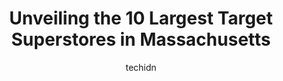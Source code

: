 ---
layout: ampstory
image: https://i0.wp.com/paketmu.com/wp-content/uploads/2023/06/target-0-in-massachusetts-1686367151.jpeg?resize=640,853
author: techidn
featured: false
description: Explore the diverse Target Superstore scene in Massachusetts, home to an incredible selection of 10 establishments catering to every taste. Whether youre in search of iconic favorites or un
title: Unveiling the 10 Largest Target Superstores in Massachusetts
cover:
   title: Unveiling the 10 Largest Target Superstores in Massachusetts
   subtitle: RICKPATE
   background: https://paketmu.com/wp-content/uploads/2023/06/target-0-in-massachusetts-1686367151.jpeg

pages: 
 - layout: thirds
   top: <h1>#1 Target</h1>
   bottom: "<p>Who ever those two females were on at Number 4, and 3 tonight, amazing, I want to see both of them as supervisors, or management, they absolutely deserve a promotion, fri</p>"
   background: https://paketmu.com/wp-content/uploads/2023/06/target-1-in-massachusetts-1686367152.jpeg
   backgroundblur: true
 - layout: thirds
   top: <h1>#2 Target</h1>
   bottom: "<p>101 Commerce Way, Woburn, MA 01801, United States</p>"
   background: https://paketmu.com/wp-content/uploads/2023/06/target-2-in-massachusetts-1686367153.jpeg
   cta:
      link: https://paketmu.com/unveiling-the-10-largest-target-superstores-in-massachusetts/
      text: Unveiling the 10 Largest Target Superstores in Massachusetts
 - layout: thirds
   top: <h1>#3 Target</h1>
   bottom: "<p>Big store, Big selection....sadly outside is A LOT of junkies crawling around South Hampton street. The store itself is amazing but you do have to be careful in the Targe</p>"
   background: https://paketmu.com/wp-content/uploads/2023/06/target-3-in-massachusetts-1686367153.jpeg
   cta:
      link: https://paketmu.com/unveiling-the-10-largest-target-superstores-in-massachusetts/
      text: Unveiling the 10 Largest Target Superstores in Massachusetts
 - layout: thirds
   top: <h1>#4 Target</h1>
   bottom: "<p>1205 S Washington St, North Attleborough, MA 02760, United States</p>"
   background: https://images.unsplash.com/photo-1599422314077-f4dfdaa4cd09?ixlib=rb-4.0.3&ixid=MnwxMjA3fDB8MHxwaG90by1wYWdlfHx8fGVufDB8fHx8&auto=format&fit=crop&w=640&h=853&q=80
   cta:
      link: https://paketmu.com/unveiling-the-10-largest-target-superstores-in-massachusetts/
      text: Unveiling the 10 Largest Target Superstores in Massachusetts
 - layout: thirds
   top: <h1>#5 Target</h1>
   bottom: "<p>1 Hawes Wy, Stoughton, MA 02072, United States</p>"
   background: https://images.unsplash.com/photo-1522441815192-d9f04eb0615c?ixlib=rb-4.0.3&ixid=MnwxMjA3fDB8MHxwaG90by1wYWdlfHx8fGVufDB8fHx8&auto=format&fit=crop&w=640&h=853&q=80
   cta:
      link: https://paketmu.com/unveiling-the-10-largest-target-superstores-in-massachusetts/
      text: Unveiling the 10 Largest Target Superstores in Massachusetts
 - layout: thirds
   top: <h1>#6 Target</h1>
   bottom: "<p>1 Mystic View Rd, Everett, MA 02149, United States</p>"
   background: https://images.unsplash.com/photo-1533735380053-eb8d0759b24a?ixlib=rb-4.0.3&ixid=MnwxMjA3fDB8MHxwaG90by1wYWdlfHx8fGVufDB8fHx8&auto=format&fit=crop&w=640&h=853&q=80
   cta:
      link: https://paketmu.com/unveiling-the-10-largest-target-superstores-in-massachusetts/
      text: Unveiling the 10 Largest Target Superstores in Massachusetts
 - layout: thirds
   top: <h1>#7 Target</h1>
   bottom: "<p>250 Fortune Blvd, Milford, MA 01757, United States</p>"
   background: https://images.unsplash.com/photo-1574169208507-84376144848b?ixlib=rb-4.0.3&ixid=MnwxMjA3fDB8MHxwaG90by1wYWdlfHx8fGVufDB8fHx8&auto=format&fit=crop&w=640&h=853&q=80
   cta:
      link: https://paketmu.com/unveiling-the-10-largest-target-superstores-in-massachusetts/
      text: Unveiling the 10 Largest Target Superstores in Massachusetts
 - layout: thirds
   middle: Continue reading...
   background: https://images.unsplash.com/photo-1552083974-186346191183?ixlib=rb-4.0.3&ixid=MnwxMjA3fDB8MHxwaG90by1wYWdlfHx8fGVufDB8fHx8&auto=format&fit=crop&w=640&h=853&q=80
   cta:
      link: https://paketmu.com/unveiling-the-10-largest-target-superstores-in-massachusetts/
      text: Unveiling the 10 Largest Target Superstores in Massachusetts
      
---